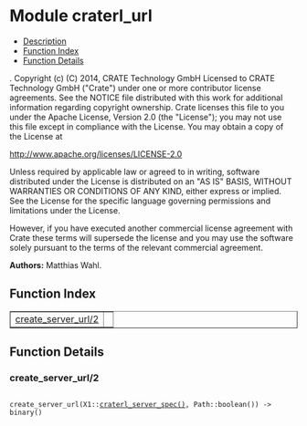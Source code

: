 

# Module craterl_url #
* [Description](#description)
* [Function Index](#index)
* [Function Details](#functions)


.
Copyright (c) (C) 2014, CRATE Technology GmbH
Licensed to CRATE Technology GmbH ("Crate") under one or more contributor
license agreements.  See the NOTICE file distributed with this work for
additional information regarding copyright ownership.  Crate licenses
this file to you under the Apache License, Version 2.0 (the "License");
you may not use this file except in compliance with the License.  You may
obtain a copy of the License at

http://www.apache.org/licenses/LICENSE-2.0

Unless required by applicable law or agreed to in writing, software
distributed under the License is distributed on an "AS IS" BASIS, WITHOUT
WARRANTIES OR CONDITIONS OF ANY KIND, either express or implied.  See the
License for the specific language governing permissions and limitations
under the License.

However, if you have executed another commercial license agreement
with Crate these terms will supersede the license and you may use the
software solely pursuant to the terms of the relevant commercial agreement.


__Authors:__ Matthias Wahl.
<a name="index"></a>

## Function Index ##


<table width="100%" border="1" cellspacing="0" cellpadding="2" summary="function index"><tr><td valign="top"><a href="#create_server_url-2">create_server_url/2</a></td><td></td></tr></table>


<a name="functions"></a>

## Function Details ##

<a name="create_server_url-2"></a>

### create_server_url/2 ###


<pre><code>
create_server_url(X1::<a href="#type-craterl_server_spec">craterl_server_spec()</a>, Path::boolean()) -&gt; binary()
</code></pre>

<br></br>




